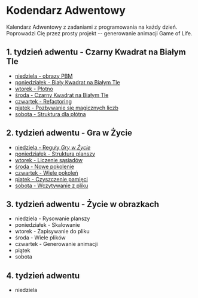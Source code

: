 # Kodendarz Adwentowy

Kalendarz Adwentowy z zadaniami z programowania na każdy dzień. Poprowadzi Cię
przez prosty projekt -- generowanie animacji Game of Life.

## 1. tydzień adwentu - Czarny Kwadrat na Białym Tle

* [niedziela - obrazy PBM](wpisy/1/niedziela.md)
* [poniedziałek - Biały Kwadrat na Białym Tle](wpisy/1/poniedzialek.md)
* [wtorek - Płotno](wpisy/1/wtorek.md)
* [środa - Czarny Kwadrat na Białym Tle](wpisy/1/sroda.md)
* [czwartek - Refactoring](wpisy/1/czwartek.md)
* [piątek - Pozbywanie się magicznych liczb](wpisy/1/piatek.md)
* [sobota - Struktura dla płótna](wpisy/1/sobota.md)

## 2. tydzień adwentu - Gra w Życie

* [niedziela - Reguły *Gry w Życie*](wpisy/2/niedziela.md)
* [poniedziałek - Struktura planszy](wpisy/2/poniedzialek.md)
* [wtorek - Liczenie sąsiadów](wpisy/2/wtorek.md)
* [środa - Nowe pokolenie](wpisy/2/sroda.md)
* [czwartek - Wiele pokoleń](wpisy/2/czwartek.md)
* [piątek - Czyszczenie pamięci](wpisy/2/piatek.md)
* [sobota - Wczytywanie z pliku](wpisy/2/sobota.md)

## 3. tydzień adwentu - Życie w obrazkach

* niedziela - Rysowanie planszy
* poniedziałek - Skalowanie
* wtorek - Zapisywanie do pliku
* środa - Wiele plików
* czwartek - Generowanie animacji
* piątek
* sobota

## 4. tydzień adwentu

* niedziela
